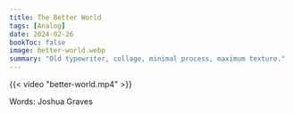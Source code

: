 ```yaml
---
title: The Better World
tags: [Analog]
date: 2024-02-26
bookToc: false
image: better-world.webp
summary: "Old typewriter, collage, minimal process, maximum texture."
---
```

{{< video "better-world.mp4" >}}

Words: Joshua Graves